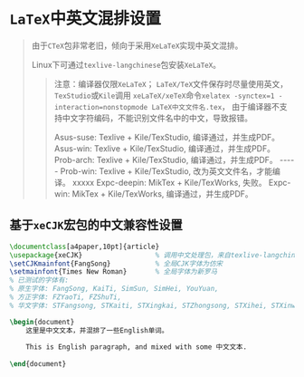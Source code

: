 # `LaTeX`中英文混排设置

> 由于`CTeX`包非常老旧，倾向于采用`XeLaTeX`实现中英文混排。
>
> Linux下可通过`texlive-langchinese`包安装`XeLaTeX`。
>
> > 注意：编译器仅限`XeLaTeX`；
> > `LaTeX/TeX`文件保存时尽量使用英文，`TexStudio`或`Kile`调用
> > `xeLaTeX/xeTeX`命令`xelatex -synctex=1 -interaction=nonstopmode LaTeX中文文件名.tex`，
> > 由于编译器不支持中文字符编码，不能识别文件名中的中文，导致报错。
> > 
> > Asus-suse: Texlive + Kile/TexStudio, 编译通过，并生成PDF。
> > Asus-win: Texlive + Kile/TexStudio, 编译通过，并生成PDF。
> > Prob-arch: Texlive + Kile/TexStudio, 编译通过，并生成PDF。
> > ----- Prob-win: Texlive + Kile/TexStudio, 改为英文文件名，才能编译。
> > xxxxx Expc-deepin: MikTex + Kile/TexWorks, 失败。
> > Expc-win: MikTex + Kile/TexWorks, 编译通过，并生成PDF。

## 基于`xeCJK`宏包的中文兼容性设置

``` latex
\documentclass[a4paper,10pt]{article}
\usepackage{xeCJK}					% 调用中文处理包，来自texlive-langchinese
\setCJKmainfont{FangSong}			% 全局CJK字体为仿宋
\setmainfont{Times New Roman}		% 全局字体为新罗马
% 已测试的字体有:
% 原生字体: FangSong, KaiTi, SimSun, SimHei, YouYuan, 
% 方正字体: FZYaoTi, FZShuTi, 
% 华文字体: STFangsong, STKaiti, STXingkai, STZhongsong, STXihei, STXinwei, STLiti

\begin{document}
	这里是中文文本，并混排了一些English单词。
	
	This is English paragraph, and mixed with some 中文文本.
	
\end{document}
```

